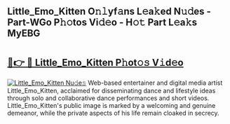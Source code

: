 ## Little_Emo_Kitten O𝚗𝚕yf𝚊ns L𝚎a𝚔ed N𝚞𝚍es - Part-WGo P𝚑𝚘tos Vi𝚍𝚎o - H𝚘𝚝 Part L𝚎a𝚔s MyEBG

# <h2><a href="http://kfalg2c.oniu.top/?m=Little_Emo_Kitten">🔗👉 🔴 Little_Emo_Kitten P𝚑ot𝚘𝚜 V𝚒d𝚎o</a></h2>

[![Little_Emo_Kitten Nu𝚍e𝚜](https://i.imgur.com/0qMVB7G.gif)](http://kfalg2c.oniu.top/?m=Little_Emo_Kitten)
Web-based entertainer and digital media artist Little_Emo_Kitten, acclaimed for disseminating dance and lifestyle ideas through solo and collaborative dance performances and short videos. Little_Emo_Kitten's public image is marked by a welcoming and genuine demeanor, while the private aspects of his life remain cloaked in secrecy.  

